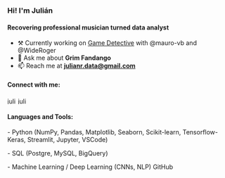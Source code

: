 <h3 align="left">Hi! I'm Julián</h1>
<h4 align="left">Recovering professional musician turned data analyst</h3>

- ⚒️ Currently working on [Game Detective](https://mauro-vb-game-shazam-appapp-streamlit-front-cezsjk.streamlit.app/) with @mauro-vb and @WideRoger
- 💬 Ask me about **Grim Fandango**
- 📫 Reach me at **julianr.data@gmail.com**

<h4 align="left">Connect with me:</h4>
<p><a href="https://linkedin.com/in/julianr-data" target="blank"><img align="center" src="https://raw.githubusercontent.com/rahuldkjain/github-profile-readme-generator/master/src/images/icons/Social/linked-in-alt.svg" alt="julianr-data" height="15" width="20" /></a>
<a href="https://kaggle.com/juliandresrodriguez" target="blank"><img align="center" src="https://raw.githubusercontent.com/rahuldkjain/github-profile-readme-generator/master/src/images/icons/Social/kaggle.svg" alt="juliandresrodriguez" height="15" width="20" /></a>
</p>
<h4 align="left">Languages and Tools:</h4>
<p align="left"> 
- Python (NumPy, Pandas, Matplotlib, Seaborn,
Scikit-learn, Tensorflow-Keras, Streamlit,
Jupyter, VSCode)</p>
<p align="left"> - SQL (Postgre, MySQL, BigQuery)</p>
<p align="left"> - Machine Learning / Deep Learning (CNNs, NLP)
GitHub </p>

